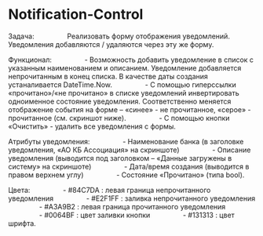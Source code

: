 # Notification-Control
Задача:
                Реализовать форму отображения уведомлений. Уведомления добавляются / удаляются через эту же форму.

Функционал: 
                - Возможность добавить уведомление в список с указанным наименованием и описанием. Уведомление добавляется непрочитанным в конец списка. В качестве даты создания устаналивается DateTime.Now.
                - С помощью гиперссылки «прочитано»/«не прочитано» в списке уведомлений инвертировать одноименное состояние уведомления. Соответственно меняется отображение события на форме – «синее» - не прочитанное, «серое» - прочитанное (см. скриншот ниже).
                - С помощью кнопки «Очистить» - удалить все уведомления с формы.

Атрибуты уведомления:
                - Наименование банка (в заголовке уведомления, «АО КБ Ассоциация» на скриншоте)
                - Описание уведомления (выводится под заголовком – «Данные загружены в систему» на скриншоте)
                - Дата/время создания (выводится в правом верхнем углу)
                - Состояние «Прочитано» (типа bool).

Цвета:
                - #84C7DA : левая граница непрочитанного уведомления
                - #E2F1FF : заливка непрочитанного уведомления
                - #A3A9B2 : левая граница прочитанного уведомления
                - #0064BF : цвет заливки кнопки
                - #131313 : цвет шрифта.
